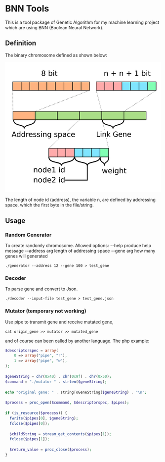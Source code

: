 BNN Tools
===

This is a tool package of Genetic Algorithm  for my machine learning project which are using BNN (Boolean Neural Network).

Definition
---

The binary chromosome defined as shown below:

![](./img/spec-binary-chromosome.png)

The length of node id (address), the variable n, are defined by addressing space, which the first byte in the file/string.



Usage
---
### Random Generator
To create randomly chromosome.
Allowed options:
  --help                produce help message
  --address arg         length of addressing space
  --gene arg            how many genes will generated

```shell
./generator --address 12 --gene 100 > test_gene
```

### Decoder
To parse gene and convert to Json.
```shell
./decoder --input-file test_gene > test_gene.json
```

### Mutator (temporary not working)
Use pipe to transmit gene and receive mutated gene,

```shell
cat origin_gene >> mutator >> mutated_gene
```

and of course can been called by another language. The php example: 

```php
$descriptorspec = array( 
    0 => array("pipe", "r"),
    1 => array("pipe", "w"), 
);

$geneString = chr(0x40) . chr(0x9f) . chr(0x50);
$command = "./mutator " . strlen($geneString);

echo "original gene: " . stringToGeneString($geneString) . "\n";

$process = proc_open($command, $descriptorspec, $pipes);

if (is_resource($process)) {
  fwrite($pipes[0], $geneString);
  fclose($pipes[0]);

  $childString = stream_get_contents($pipes[1]);
  fclose($pipes[1]);

  $return_value = proc_close($process);
}
```

